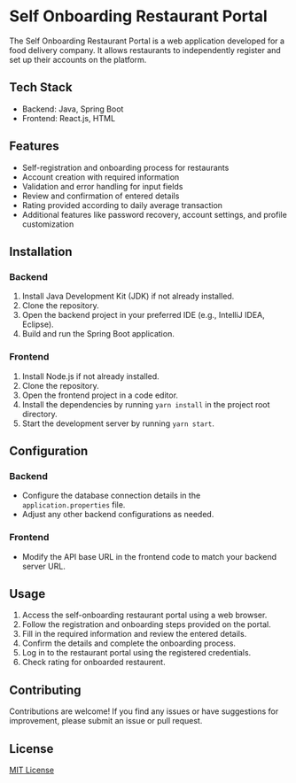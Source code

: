 # Self Onboarding Restaurant Portal

The Self Onboarding Restaurant Portal is a web application developed for a food delivery company. It allows restaurants to independently register and set up their accounts on the platform.

## Tech Stack

- Backend: Java, Spring Boot
- Frontend: React.js, HTML

## Features

- Self-registration and onboarding process for restaurants
- Account creation with required information
- Validation and error handling for input fields
- Review and confirmation of entered details
- Rating provided according to daily average transaction
- Additional features like password recovery, account settings, and profile customization

## Installation

### Backend

1. Install Java Development Kit (JDK) if not already installed.
2. Clone the repository.
3. Open the backend project in your preferred IDE (e.g., IntelliJ IDEA, Eclipse).
4. Build and run the Spring Boot application.

### Frontend

1. Install Node.js if not already installed.
2. Clone the repository.
3. Open the frontend project in a code editor.
4. Install the dependencies by running `yarn install` in the project root directory.
5. Start the development server by running `yarn start`.

## Configuration

### Backend

- Configure the database connection details in the `application.properties` file.
- Adjust any other backend configurations as needed.

### Frontend

- Modify the API base URL in the frontend code to match your backend server URL.

## Usage

1. Access the self-onboarding restaurant portal using a web browser.
2. Follow the registration and onboarding steps provided on the portal.
3. Fill in the required information and review the entered details.
4. Confirm the details and complete the onboarding process.
6. Log in to the restaurant portal using the registered credentials.
7. Check rating for onboarded restaurent.

## Contributing

Contributions are welcome! If you find any issues or have suggestions for improvement, please submit an issue or pull request.

## License

[MIT License](LICENSE)
